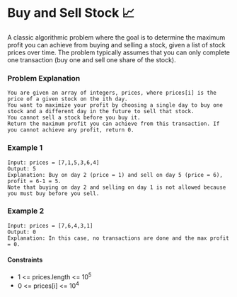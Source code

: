 # Buy and Sell Stock  📈

A classic algorithmic problem where the goal is to determine the maximum profit you can achieve from buying and selling a stock, given a list of stock prices over time. The problem typically assumes that you can only complete one transaction (buy one and sell one share of the stock).

### Problem Explanation

    You are given an array of integers, prices, where prices[i] is the price of a given stock on the ith day.
    You want to maximize your profit by choosing a single day to buy one stock and a different day in the future to sell that stock.
    You cannot sell a stock before you buy it.
    Return the maximum profit you can achieve from this transaction. If you cannot achieve any profit, return 0.

### Example 1
    Input: prices = [7,1,5,3,6,4]
    Output: 5
    Explanation: Buy on day 2 (price = 1) and sell on day 5 (price = 6), profit = 6-1 = 5.
    Note that buying on day 2 and selling on day 1 is not allowed because you must buy before you sell.

### Example 2
    Input: prices = [7,6,4,3,1]
    Output: 0
    Explanation: In this case, no transactions are done and the max profit = 0.

#### Constraints
   - 1 <= prices.length <= 10<sup>5</sup>
   - 0 <= prices[i] <= 10<sup>4</sup>
